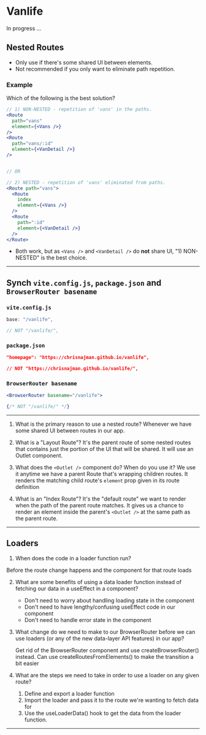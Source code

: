 # Vanlife

In progress ...

## Nested Routes

- Only use if there's some shared UI between elements.
- Not recommended if you only want to eliminate path repetition.

### Example

Which of the following is the best solution?

```jsx
// 1) NON-NESTED - repetition of 'vans' in the paths.
<Route
  path="vans"
  element={<Vans />}
/>
<Route
  path="vans/:id"
  element={<VanDetail />}
/>


// OR

// 2) NESTED - repetition of 'vans' eliminated from paths.
<Route path="vans">
  <Route
    index
    element={<Vans />}
  />
  <Route
    path=":id"
    element={<VanDetail />}
  />
</Route>
```

- Both work, but as `<Vans />` and `<VanDetail />` do **not** share UI, "1) NON-NESTED" is the best choice.

---

## Synch `vite.config.js`, `package.json` and `BrowserRouter basename`

### `vite.config.js`

```JavaScript
base: "/vanlife",

// NOT "/vanlife/",
```

### `package.json`

```JSON
"homepage": "https://chrisnajman.github.io/vanlife",

// NOT "https://chrisnajman.github.io/vanlife/",

```

### `BrowserRouter basename`

```jsx
<BrowserRouter basename="/vanlife">

{/* NOT "/vanlife/" */}
```

---

1. What is the primary reason to use a nested route?
   Whenever we have some shared UI between routes in our app.

2. What is a "Layout Route"?
   It's the parent route of some nested routes that contains just
   the portion of the UI that will be shared. It will use an Outlet
   component.

3. What does the `<Outlet />` component do? When do you use it?
   We use it anytime we have a parent Route that's wrapping
   children routes. It renders the matching child route's
   `element` prop given in its route definition

4. What is an "Index Route"?
   It's the "default route" we want to render when the path
   of the parent route matches. It gives us a chance to render
   an element inside the parent's `<Outlet />` at the same path
   as the parent route.

---

## Loaders

1. When does the code in a loader function run?

Before the route change happens and the component for that route loads

2. What are some benefits of using a data loader function
   instead of fetching our data in a useEffect in a component?
   - Don't need to worry about handling loading state in the
     component
   - Don't need to have lengthy/confusing useEffect code in our
     component
   - Don't need to handle error state in the component
3. What change do we need to make to our BrowserRouter before
   we can use loaders (or any of the new data-layer API features)
   in our app?

   Get rid of the BrowserRouter component and use
   createBrowserRouter() instead. Can use
   createRoutesFromElements() to make the transition a bit easier

4. What are the steps we need to take in order to use
   a loader on any given route?

   1. Define and export a loader function
   2. Import the loader and pass it to the route we're wanting
      to fetch data for
   3. Use the useLoaderData() hook to get the data from the loader
      function.

---
